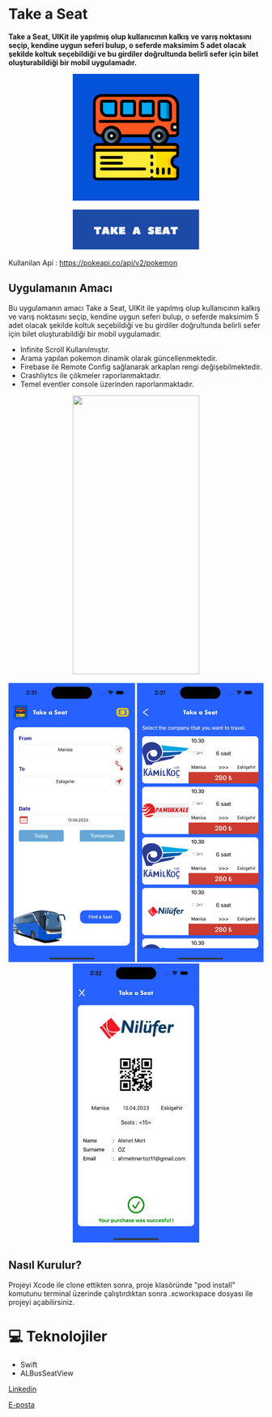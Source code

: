 # Take a Seat

<b>Take a Seat, UIKit ile yapılmış olup kullanıcının kalkış ve varış noktasını seçip, kendine uygun seferi bulup, o seferde maksimim 5 adet olacak şekilde koltuk seçebildiği ve bu girdiler doğrultunda belirli sefer için bilet oluşturabildiği bir mobil uygulamadır.</b>
<p align="center">
<img src="takeaseatsources/takeaseatlogofinal.png"  width="250" height="250">
</p>
<p align="center">
<img src="takeaseatsources/takeaseatAppName.png" width="250" height="80">
</p>

Kullanilan Api : https://pokeapi.co/api/v2/pokemon

## Uygulamanın Amacı
Bu uygulamanın amacı Take a Seat, UIKit ile yapılmış olup kullanıcının kalkış ve varış noktasını seçip, kendine uygun seferi bulup, o seferde maksimim 5 adet olacak şekilde koltuk seçebildiği ve bu girdiler doğrultunda belirli sefer için bilet oluşturabildiği bir mobil uygulamadır.
<ul>
<li> Infinite Scroll Kullanılmıştır.</br></li>
<li> Arama yapılan pokemon dinamik olarak güncellenmektedir. </li>
<li> Firebase ile Remote Config sağlanarak arkaplan rengi değişebilmektedir.</br></li>
<li> Crashliytcs ile çökmeler raporlanmaktadır.</br></li>
<li> Temel eventler console üzerinden raporlanmaktadır.</br></li>
</ul>
<p align="center">
<img src="takeaseatsources/takeaseatAppFlow.gif" width="250" height="550">
</p>


<p align="center">
<img src="takeaseatsources/screen1.png" width="250" height="550"> <img src="takeaseatsources/screen2.png" width="250" height="550"> <img src="takeaseatsources/screen3.png" width="250" height="550">
</p>








## Nasıl Kurulur?
Projeyi Xcode ile clone ettikten sonra, proje klasöründe "pod install" komutunu terminal üzerinde çalıştırdıktan sonra .xcworkspace dosyası ile projeyi açabilirsiniz.
 
# 💻 Teknolojiler 
- Swift
- ALBusSeatView











[Linkedin](https://www.linkedin.com/in/ahmet-mert-öz)

[E-posta](ahmetmertoz11@gmail.com)
